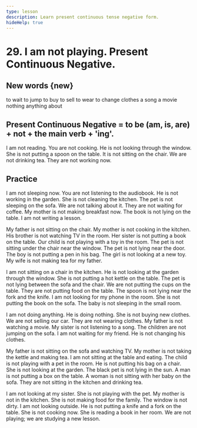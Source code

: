 ```yaml
---
type: lesson
description: Learn present continuous tense negative form.
hideHelp: true
---
```


# 29. I am not playing. Present Continuous Negative.

## New words {new}

to wait
to jump
to buy
to sell
to wear
to change
clothes
a song
a movie
nothing
anything
about

## Present Continuous Negative = to be (am, is, are) + not + the main verb + 'ing'.

I am not reading.
You are not cooking.
He is not looking through the window.
She is not putting a spoon on the table.
It is not sitting on the chair.
We are not drinking tea.
They are not working now.

## Practice

I am not sleeping now.
You are not listening to the audiobook.
He is not working in the garden.
She is not cleaning the kitchen.
The pet is not sleeping on the sofa.
We are not talking about it.
They are not waiting for coffee.
My mother is not making breakfast now.
The book is not lying on the table.
I am not writing a lesson.

My father is not sitting on the chair.
My mother is not cooking in the kitchen.
His brother is not watching TV in the room.
Her sister is not putting a book on the table.
Our child is not playing with a toy in the room.
The pet is not sitting under the chair near the window.
The pet is not lying near the door.
The boy is not putting a pen in his bag.
The girl is not looking at a new toy.
My wife is not making tea for my father.

I am not sitting on a chair in the kitchen.
He is not looking at the garden through the window.
She is not putting a hot kettle on the table.
The pet is not lying between the sofa and the chair.
We are not putting the cups on the table.
They are not putting food on the table.
The spoon is not lying near the fork and the knife.
I am not looking for my phone in the room.
She is not putting the book on the sofa.
The baby is not sleeping in the small room.

I am not doing anything.
He is doing nothing.
She is not buying new clothes.
We are not selling our car.
They are not wearing clothes.
My father is not watching a movie.
My sister is not listening to a song.
The children are not jumping on the sofa.
I am not waiting for my friend.
He is not changing his clothes.

My father is not sitting on the sofa and watching TV.
My mother is not taking the kettle and making tea.
I am not sitting at the table and eating.
The child is not playing with a pet in the room.
He is not putting his bag on a chair.
She is not looking at the garden.
The black pet is not lying in the sun.
A man is not putting a box on the table.
A woman is not sitting with her baby on the sofa.
They are not sitting in the kitchen and drinking tea.

I am not looking at my sister.
She is not playing with the pet.
My mother is not in the kitchen.
She is not making food for the family.
The window is not dirty.
I am not looking outside.
He is not putting a knife and a fork on the table.
She is not cooking now.
She is reading a book in her room.
We are not playing; we are studying a new lesson.
